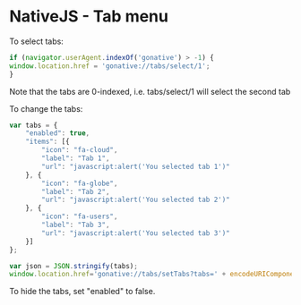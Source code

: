 # NativeJS - Tab menu

To select tabs:

```javascript
if (navigator.userAgent.indexOf('gonative') > -1) {
window.location.href = 'gonative://tabs/select/1';
}
```

Note that the tabs are 0-indexed, i.e. tabs/select/1 will select the second tab

To change the tabs:

```javascript
var tabs = {
    "enabled": true,
    "items": [{
        "icon": "fa-cloud",
        "label": "Tab 1",
        "url": "javascript:alert('You selected tab 1')"
    }, {
        "icon": "fa-globe",
        "label": "Tab 2",
        "url": "javascript:alert('You selected tab 2')"
    }, {
        "icon": "fa-users",
        "label": "Tab 3",
        "url": "javascript:alert('You selected tab 3')"
    }]
};

var json = JSON.stringify(tabs);
window.location.href='gonative://tabs/setTabs?tabs=' + encodeURIComponent(json);
```

To hide the tabs, set "enabled" to false.

